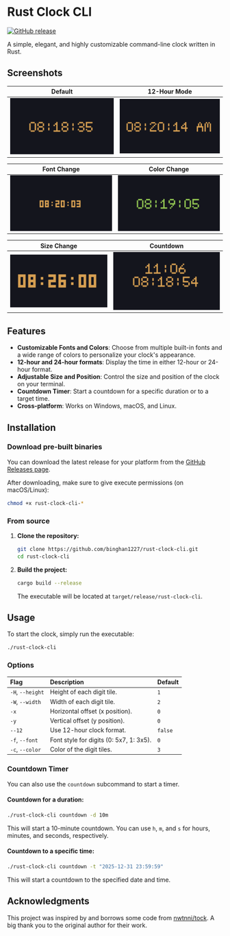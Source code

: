 # Rust Clock CLI

[![GitHub release](https://img.shields.io/github/release/binghan1227/rust-clock-cli)](https://github.com/binghan1227/rust-clock-cli/releases/latest)

A simple, elegant, and highly customizable command-line clock written in Rust.

## Screenshots

| Default | 12-Hour Mode |
| :---: | :---: |
| ![Default View](resource/default.png) | ![12-Hour View](resource/12-hour.png) |

| Font Change | Color Change |
| :---: | :---: |
| ![Font Change](resource/change_font.png) | ![Color Change](resource/change_color.png) |

|Size Change | Countdown |
| :---: | :---: |
| ![Size Change](resource/change_size.png) | ![Countdown](resource/countdown.png) |


## Features

* **Customizable Fonts and Colors**: Choose from multiple built-in fonts and a wide range of colors to personalize your clock's appearance.
* **12-hour and 24-hour formats**: Display the time in either 12-hour or 24-hour format.
* **Adjustable Size and Position**: Control the size and position of the clock on your terminal.
* **Countdown Timer**: Start a countdown for a specific duration or to a target time.
* **Cross-platform**: Works on Windows, macOS, and Linux.

## Installation

### Download pre-built binaries

You can download the latest release for your platform from the [GitHub Releases page](https://github.com/binghan1227/rust-clock-cli/releases/latest).

After downloading, make sure to give execute permissions (on macOS/Linux):

```bash
chmod +x rust-clock-cli-*
```

### From source

1.  **Clone the repository:**
    ```bash
    git clone https://github.com/binghan1227/rust-clock-cli.git
    cd rust-clock-cli
    ```

2.  **Build the project:**
    ```bash
    cargo build --release
    ```
    The executable will be located at `target/release/rust-clock-cli`.

## Usage

To start the clock, simply run the executable:

```bash
./rust-clock-cli
```

### Options

| Flag | Description | Default |
| :--- | :--- | :--- |
| `-H`, `--height` | Height of each digit tile. | `1` |
| `-W`, `--width` | Width of each digit tile. | `2` |
| `-x` | Horizontal offset (x position). | `0` |
| `-y` | Vertical offset (y position). | `0` |
| `--12` | Use 12-hour clock format. | `false` |
| `-f`, `--font` | Font style for digits (0: 5x7, 1: 3x5). | `0` |
| `-c`, `--color` | Color of the digit tiles. | `3` |

### Countdown Timer

You can also use the `countdown` subcommand to start a timer.

#### Countdown for a duration:

```bash
./rust-clock-cli countdown -d 10m
```

This will start a 10-minute countdown. You can use `h`, `m`, and `s` for hours, minutes, and seconds, respectively.

#### Countdown to a specific time:

```bash
./rust-clock-cli countdown -t "2025-12-31 23:59:59"
```

This will start a countdown to the specified date and time.

## Acknowledgments

This project was inspired by and borrows some code from [nwtnni/tock](https://github.com/nwtnni/tock). A big thank you to the original author for their work.
